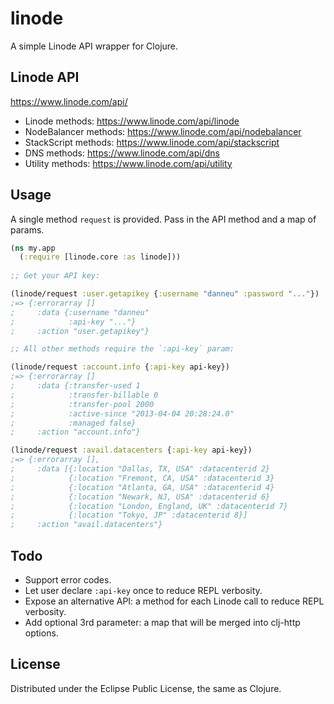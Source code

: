 # linode

A simple Linode API wrapper for Clojure.

## Linode API

https://www.linode.com/api/

- Linode methods: https://www.linode.com/api/linode
- NodeBalancer methods: https://www.linode.com/api/nodebalancer
- StackScript methods: https://www.linode.com/api/stackscript
- DNS methods: https://www.linode.com/api/dns
- Utility methods: https://www.linode.com/api/utility

## Usage

A single method `request` is provided. Pass in the API method and a map of params.

``` clojure
(ns my.app
  (:require [linode.core :as linode]))
  
;; Get your API key:

(linode/request :user.getapikey {:username "danneu" :password "..."})
;=> {:errorarray [] 
;     :data {:username "danneu" 
;            :api-key "..."} 
;     :action "user.getapikey"}

;; All other methods require the `:api-key` param:

(linode/request :account.info {:api-key api-key})
;=> {:errorarray []
;     :data {:transfer-used 1
;            :transfer-billable 0
;            :transfer-pool 2000
;            :active-since "2013-04-04 20:28:24.0"
;            :managed false}
;     :action "account.info"}

(linode/request :avail.datacenters {:api-key api-key})
;=> {:errorarray [],
;     :data [{:location "Dallas, TX, USA" :datacenterid 2}
;            {:location "Fremont, CA, USA" :datacenterid 3}
;            {:location "Atlanta, GA, USA" :datacenterid 4}
;            {:location "Newark, NJ, USA" :datacenterid 6}
;            {:location "London, England, UK" :datacenterid 7}
;            {:location "Tokyo, JP" :datacenterid 8}]
;     :action "avail.datacenters"}
```

## Todo

- Support error codes.
- Let user declare `:api-key` once to reduce REPL verbosity.
- Expose an alternative API: a method for each Linode call to reduce REPL verbosity.
- Add optional 3rd parameter: a map that will be merged into clj-http options.

## License

Distributed under the Eclipse Public License, the same as Clojure.
